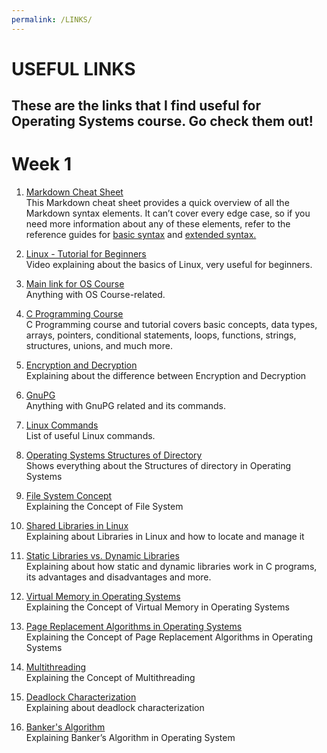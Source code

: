 ```yaml
---
permalink: /LINKS/
---
```


# USEFUL LINKS
These are the links that I find useful for Operating Systems course. Go check them out!
---
# Week 1
1. [Markdown Cheat Sheet](https://www.markdownguide.org/cheat-sheet/)<br>
This Markdown cheat sheet provides a quick overview of all the Markdown syntax elements. It can’t cover every edge case, so if you need more information about any of these elements, refer to the reference guides for [basic syntax](https://www.markdownguide.org/basic-syntax) and [extended syntax.](https://www.markdownguide.org/extended-syntax)

2. [Linux - Tutorial for Beginners](https://www.youtube.com/watch?v=BMGixkvJ-6w)<br>
Video explaining about the basics of Linux, very useful for beginners.

3. [Main link for OS Course](https://os.vlsm.org/)<br>
Anything with OS Course-related.

4. [C Programming Course](https://www.sololearn.com/learning/1089)<br>
C Programming course and tutorial covers basic concepts, data types, arrays, pointers, conditional statements, loops, functions, strings, structures, unions, and much more.

5. [Encryption and Decryption](https://www.geeksforgeeks.org/difference-between-encryption-and-decryption/)<br>
Explaining about the difference between Encryption and Decryption

6. [GnuPG](https://gnupg.org/documentation/manpage.html)<br>
Anything with GnuPG related and its commands.

7. [Linux Commands](https://www.tutorialspoint.com/unix_commands/index.htm)<br>
List of useful Linux commands.

8. [Operating Systems Structures of Directory](https://tutorialspoint.dev/computer-science/operating-systems/operating-system-structures-of-directory)<br>
Shows everything about the Structures of directory in Operating Systems

9. [File System Concept](https://www.youtube.com/watch?v=mzUyMy7Ihk0)<br>
Explaining the Concept of File System

10. [Shared Libraries in Linux](https://www.tecmint.com/understanding-shared-libraries-in-linux/)<br>
Explaining about Libraries in Linux and how to locate and manage it

11. [Static Libraries vs. Dynamic Libraries](https://medium.com/swlh/linux-basics-static-libraries-vs-dynamic-libraries-a7bcf8157779)<br>
Explaining about how static and dynamic libraries work in C programs, its advantages and disadvantages and more.

12. [Virtual Memory in Operating Systems](https://www.geeksforgeeks.org/virtual-memory-in-operating-system/)<br>
Explaining the Concept of Virtual Memory in Operating Systems

13. [Page Replacement Algorithms in Operating Systems](https://www.geeksforgeeks.org/page-replacement-algorithms-in-operating-systems/)<br>
Explaining the Concept of Page Replacement Algorithms in Operating Systems

14. [Multithreading](https://www.youtube.com/watch?v=0KAGazeMZ2o)<br>
Explaining the Concept of Multithreading

15. [Deadlock Characterization](https://www.tutorialspoint.com/deadlock-characterization)<br>
Explaining about deadlock characterization

16. [Banker's Algorithm](https://www.geeksforgeeks.org/bankers-algorithm-in-operating-system-2/#:~:text=The%20banker's%20algorithm%20is%20a,should%20be%20allowed%20to%20continue)<br>
Explaining Banker’s Algorithm in Operating System
